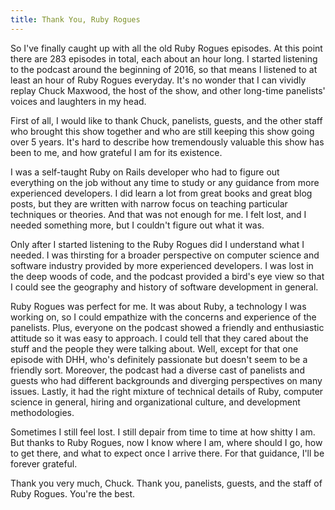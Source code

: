 ```yaml
---
title: Thank You, Ruby Rogues
---
```


So I've finally caught up with all the old Ruby Rogues episodes. At this point there are 283 episodes in total, each about an hour long. I started listening to the podcast around the beginning of 2016, so that means I listened to at least an hour of Ruby Rogues everyday. It's no wonder that I can vividly replay Chuck Maxwood, the host of the show, and other long-time panelists' voices and laughters in my head. 

First of all, I would like to thank Chuck, panelists, guests, and the other staff who brought this show together and who are still keeping this show going over 5 years. It's hard to describe how tremendously valuable this show has been to me, and how grateful I am for its existence.

<!--more-->

I was a self-taught Ruby on Rails developer who had to figure out everything on the job without any time to study or any guidance from more experienced developers. I did learn a lot from great books and great blog posts, but they are written with narrow focus on teaching particular techniques or theories. And that was not enough for me. I felt lost, and I needed something more, but I couldn't figure out what it was.

Only after I started listening to the Ruby Rogues did I understand what I needed. I was thirsting for a broader perspective on computer science and software industry provided by more experienced developers. I was lost in the deep woods of code, and the podcast provided a bird's eye view so that I could see the geography and history of software development in general.

Ruby Rogues was perfect for me. It was about Ruby, a technology I was working on, so I could empathize with the concerns and experience of the panelists. Plus, everyone on the podcast showed a friendly and enthusiastic attitude so it was easy to approach. I could tell that they cared about the stuff and the people they were talking about. Well, except for that one episode with DHH, who's definitely passionate but doesn't seem to be a friendly sort. Moreover, the podcast had a diverse cast of panelists and guests who had different backgrounds and diverging perspectives on many issues. Lastly, it had the right mixture of technical details of Ruby, computer science in general, hiring and organizational culture, and development methodologies.

Sometimes I still feel lost. I still depair from time to time at how shitty I am. But thanks to Ruby Rogues, now I know where I am, where should I go, how to get there, and what to expect once I arrive there. For that guidance, I'll be forever grateful. 

Thank you very much, Chuck. Thank you, panelists, guests, and the staff of Ruby Rogues. You're the best.
